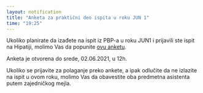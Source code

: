 ```yaml
---
layout: notification
title: "Anketa za praktični deo ispita u roku JUN 1"
time: "19:25"
---
```


Ukoliko planirate da izađete na ispit iz PBP-a u roku JUN1 i prijavili ste ispit na Hipatiji, molimo Vas da popunite [ovu anketu](https://docs.google.com/forms/d/e/1FAIpQLSdXApBZMP9z7sYlCWQ4SQme-jso-CsgpNc4btkEjtsuqe6GZw/viewform?usp=sf_link).

Anketa je otvorena do srede, 02.06.2021, u 12h.

Ukoliko se prijavite za polaganje preko ankete, a ipak odlučite da ne izlazite na ispit u ovom roku, molimo Vas da obavestite oba predmetna asistenta putem zajedničkog mejla.
